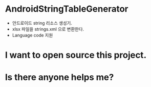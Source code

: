 # AndroidStringTableGenerator
- 안드로이드 string 리소스 생성기.
- xlsx 파일을 strings.xml 으로 변환한다.
- Language code 지원

# I want to open source this project.
# Is there anyone helps me?
